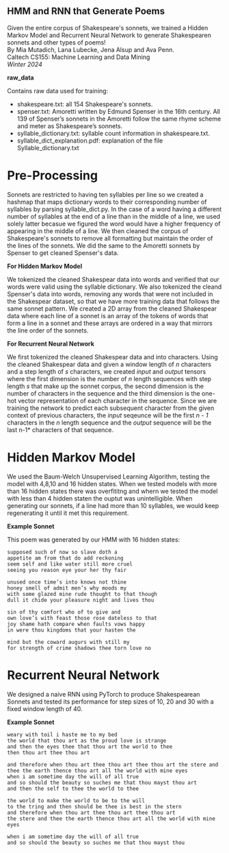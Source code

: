 ## HMM and RNN that Generate Poems
Given the entire corpus of Shakespeare's sonnets, we trained a Hidden Markov Model and Recurrent Neural Network to generate Shakespearen sonnets and other types of poems!<br>
By Mia Mutadich, Lana Lubecke, Jena Alsup and Ava Penn.<br>
Caltech CS155: Machine Learning and Data Mining <br>
*Winter 2024*

**raw_data**

Contains raw data used for training:

* shakespeare.txt: all 154 Shakespeare's sonnets.
* spenser.txt: Amoretti written by Edmund Spenser in the 16th century. All 139 of Spenser’s sonnets in the Amoretti follow the same rhyme scheme and meter as Shakespeare’s sonnets.
* syllable_dictionary.txt: syllable count information in shakespeare.txt.
* syllable_dict_explanation.pdf: explanation of the file Syllable_dictionary.txt

# Pre-Processing

Sonnets are restricted to having ten syllables per line so we created a hashmap that maps dictionary words to their corresponding number of syllables by parsing syllable_dict.py. In the case of a word having a different number of syllables at the end of a line than in the middle of a line, we used solely latter becasue we figured the word would have a higher frequency of appearing in the middle of a line. We then cleaned the corpus of Shakespeare's sonnets to remove all formatting but maintain the order of the lines of the sonnets. We did the same to the Amoretti sonnets by Spenser to get cleaned Spenser's data.

**For Hidden Markov Model**

We tokenized the cleaned Shakespear data into words and verified that our words were valid using the syllable dictionary. We also tokenized the cleand Spenser's data into words, removing any words that were not included in the Shakespear dataset, so that we have more training data that follows the same sonnet pattern. We created a 2D array from the cleaned Shakespear data where each line of a sonnet is an array of the tokens of words that form a line in a sonnet and these arrays are ordered in a way that mirrors the line order of the sonnets.

**For Recurrent Neural Network**

We first tokenized the cleaned Shakespear data and into characters. Using the cleaned Shakespear data and given a window length of *n* characters and a step length of *s* characters, we created *input* and *output* tensors where the first dimension is the number of _n_ length sequences with step length _s_ that make up the sonnet corpus, the second dimension is the number of characters in the sequence and the third dimension is the one-hot vector representation of each character in the sequence. Since we are training the network to predict each subsequent character from the given context of previous characters, the *input* seqeunce will be the first *n - 1* characters in the *n* length sequence and the *output* sequence will be the last n-1* characters of that sequence.


# Hidden Markov Model
We used the Baum-Welch Unsupervised Learning Algorithm, testing the model with 4,8,10 and 16 hidden states. When we tested models with more than 16 hidden states there was overfititng and whern we tested the model with less than 4 hidden staten the ouptut was unintelligible. When generating our sonnets, if a line had more than 10 syllables, we would keep regenerating it until it met this requirement. 

**Example Sonnet**

This poem was generated by our HMM with 16 hidden states:

```
supposed such of now so slave doth a
appetite am from that do add reckoning
seem self and like water still more cruel
seeing you reason eye your her thy fair

unused once time’s into knows not thine
honey smell of admit men’s why moods my
with some glazed mine rude thought to that though
dull it chide your pleasure night and lives thou

sin of thy comfort who of to give and
own love’s with feast those rose dateless to that
joy shame hath compare when faults vows happy
in were thou kingdoms that your hasten the

mind but the coward augurs with still my
for strength of crime shadows thee torn love no

```


# Recurrent Neural Network
We designed a naive RNN using PyTorch to produce Shakespearean Sonnets and tested its performance for step sizes of 10, 20 and 30 with a fixed window length of 40. 

**Example Sonnet**

```
weary with toil i haste me to my bed
the world that thou art as the proud love is strange
and then the eyes thee that thou art the world to thee
then thou art thee thou art

and therefore when thou art thee thou art thee thou art the stere and thee the earth thence thou art all the world with mine eyes
when i am sometime day the will of all true
and so should the beauty so suches me that thou mayst thou art
and then the self to thee the world to thee

the world to make the world to be to the will
to the tring and then should be thee is best in the stern
and therefore when thou art thee thou art thee thou art 
the stere and thee the earth thence thou art all the world with mine eyes

when i am sometime day the will of all true
and so should the beauty so suches me that thou mayst thou
```



